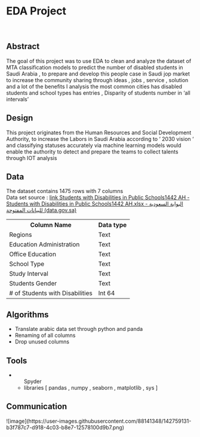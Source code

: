 <h1> EDA Project </h1>

<br>

<h2> Abstract </h2> 
<p> The goal of this project was to use EDA to clean and analyze the dataset of MTA  classification models to predict the number of disabled students in Saudi Arabia , to prepare and develop this people case in Saudi jop market to increase the community sharing through ideas , jobs , service , solution and a lot of the benefits 
I analysis the most common cities has disabled students and school types has entries , Disparity of students number in ‘all intervals’ </p>
<h2>Design</h2>
<p> This project originates from the Human Resources and Social Development Authority, to increase the Labors in Saudi Arabia according to ‘ 2030 vision ‘ and classifying statuses accurately via machine learning models would enable the authority to detect and prepare the teams to collect talents through IOT analysis  </p>
<h2> Data </h2>
<p1> The dataset contains 1475 rows with 7 columns 
  <br>
Data set source  : 
  <a href="url">link 
  Students with Disabilities in Public Schools1442 AH - Students with Disabilities in Public Schools1442 AH.xlsx - البوابة السعودية للبيانات المفتوحة (data.gov.sa) </a> </p>
<table>
  
  

  
  <tr>
    <th>Column Name </th>
    <th> Data type</th>
  </tr>
  <tr>
    <td>Regions</td>
    <td>Text</td>
  </tr>
  <tr>
    <td>Education Administration</td>
    <td>Text</td>
  </tr>
  <tr>
    <td>Office Education</td>
    <td>Text</td>
  </tr>
  <tr>
    <td>School Type</td>
    <td>Text</td>
  </tr>
  <tr>
    <td>Study Interval</td>
    <td>Text</td>
  </tr>
  <tr>
    <td>Students Gender</td>
    <td>Text</td>
  </tr>
  <tr>
    <td> # of Students with Disabilities </td>  
    <td>Int 64</td>
  </tr>

</table>
<h2> Algorithms </h2>
<ul>
  <li>Translate arabic data set through python and panda </li>
  <li>Renaming of all columns</li>
  <li>Drop unused columns</li>
</ul>

<h2> Tools </h2>
<ul>
  <li> <ul> Spyder </li>
  <li> libraries [ pandas , numpy , seaborn , matplotlib , sys ]</li>
  </ul>
</ul>

<h2> Communication </h2>
![image](https://user-images.githubusercontent.com/88141348/142759131-b3f787c7-d918-4c03-b8e7-12578100d9b7.png)


